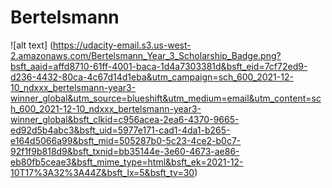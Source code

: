 # Bertelsmann

![alt text] (https://udacity-email.s3.us-west-2.amazonaws.com/Bertelsmann_Year_3_Scholarship_Badge.png?bsft_aaid=affd8710-61ff-4001-baca-1d4a7303381d&bsft_eid=7cf72ed9-d236-4432-80ca-4c67d14d1eba&utm_campaign=sch_600_2021-12-10_ndxxx_bertelsmann-year3-winner_global&utm_source=blueshift&utm_medium=email&utm_content=sch_600_2021-12-10_ndxxx_bertelsmann-year3-winner_global&bsft_clkid=c956acea-2ea6-4370-9665-ed92d5b4abc3&bsft_uid=5977e171-cad1-4da1-b265-e164d5066a99&bsft_mid=505287b0-5c23-4ce2-b0c7-92f1f9b818d9&bsft_txnid=bb35144e-3e60-4673-ae86-eb80fb5ceae3&bsft_mime_type=html&bsft_ek=2021-12-10T17%3A32%3A44Z&bsft_lx=5&bsft_tv=30)
